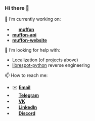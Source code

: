 ### Hi there 👋

🔭 I’m currently working on:
- <img src="https://muffon.netlify.app/icons/favicon-16x16.png" height="16"> [**muffon**](https://github.com/staniel359/muffon)
- [**muffon-api**](https://github.com/staniel359/muffon-api)
- [**muffon-website**](https://github.com/staniel359/muffon-website)

🤔 I’m looking for help with:
- Localization (of projects above)
- [librespot-python](https://github.com/kokarare1212/librespot-python) reverse engineering

📫 How to reach me:
- ✉️ [**Email**](mailto:staniel359@gmail.com)
- <img src="https://telegram.org/img/favicon-16x16.png" height="16"> [**Telegram**](https://t.me/staniel359)
- <img src="https://vk.com/images/icons/favicons/fav_logo.ico" height="16"> [**VK**](https://vk.com/id223233444)
- <img src="https://static-exp1.licdn.com/sc/h/8s162nmbcnfkg7a0k8nq9wwqo" height="16"> [**LinkedIn**](https://www.linkedin.com/in/aleksey-shpakovsky-075b53138/)
- <img src="https://assets-global.website-files.com/6257adef93867e50d84d30e2/625e5fcef7ab80b8c1fe559e_Discord-Logo-Color.png" height="16"> [**Discord**](https://discord.com/users/859040451901915196)
